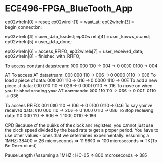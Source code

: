 # ECE496-FPGA_BlueTooth_App

ep02wireIn[0] = reset;
ep02wireIn[1] = want_at;
ep02wireIn[2] = begin_connection;

ep02wireIn[3] = user_data_loaded;
ep02wireIn[4] = user_knows_stored;
ep02wireIn[5] = user_data_done;

ep02wireIn[6] = access_RFIFO;
ep02wireIn[7] = user_received_data;
ep02wireIn[8] = finished_with_RFIFO;

To access constant datastream: 000 000 100 -> 004 -> 0 0000 0100 -> 004

AT
To access AT datastream: 000 000 110 -> 006 -> 0 0000 0110 -> 006
To load a piece of data: 000 001 110 -> 016 -> 0 0000 1110 -> 00E
To add a new piece of data: 000 010 110 -> 026 -> 0 0001 0110 -> 016
To move on when you finished sending your AT commands: 000 110 110 -> 066 -> 0 0011 0110 -> 036

To accees RFIFO: 001 000 110 -> 106 -> 0 0100 0110 -> 046
To say you've received data: 010 000 110 -> 206 -> 0 1000 0110 -> 086
To stop receiving data: 110 000 110 -> 606 -> 1 1000 0110 -> 186

CPD
Because of the quirks of the clock and registers, 
you cannot just use the clock speed divided by the baud rate to get a proper period.
You have to use other values - ones that we determined experimentally.
Assuming a 1MHZ:
38400 => 26 microseconds => 11
9600 => 100 microseconds => TK(To Be Determined)

Pause Length (Assuming a 1MHZ):
HC-05 => 800 microseconds => 385
